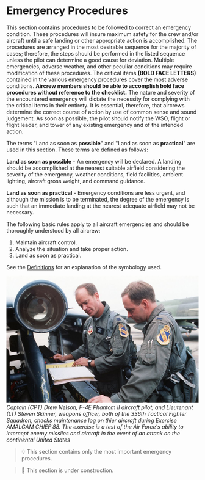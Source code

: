 # Emergency Procedures

<!-- would be cool to have some emergency "frame" (2-colored stripe around page) like in manual -->

This section contains procedures to be followed to correct
an emergency condition. These procedures will insure
maximum safety for the crew and/or aircraft until a safe
landing or other appropriate action is accomplished. The
procedures are arranged in the most desirable sequence
for the majority of cases; therefore, the steps should be
performed in the listed sequence unless the pilot can
determine a good cause for deviation. Multiple
emergencies, adverse weather, and other peculiar
conditions may require modification of these procedures.
The critical items **(BOLD FACE LETTERS)** contained in the
various emergency procedures cover the most adverse
conditions. **Aircrew members should be able to accomplish
bold face procedures without reference to the checklist.**
The nature and severity of the encountered emergency
will dictate the necessity for complying with the critical
items in their entirety. It is essential, therefore, that
aircrews determine the correct course of action by use of
common sense and sound judgement. As soon as possible,
the pilot should notify the WSO, flight or flight leader, and
tower of any existing emergency and of the intended
action.

The terms "Land as soon as **possible**" and "Land as soon
as **practical**" are used in this section. These terms are
defined as follows:

**Land as soon as possible** - An emergency will be declared.
A landing should be accomplished at the nearest suitable
airfield considering the severity of the emergency,
weather conditions, field facilities, ambient lighting,
aircraft gross weight, and command guidance.

**Land as soon as practical** - Emergency conditions are less
urgent, and although the mission is to be terminated, the
degree of the emergency is such that an immediate
landing at the nearest adequate airfield may not be
necessary.

The following basic rules apply to all aircraft emergencies
and should be thoroughly understood by all aircrew:

1. Maintain aircraft control.
2. Analyze the situation and take proper action.
3. Land as soon as practical.

See the [Definitions](../intro/definitions.md) for an explanation of the symbology used.

![real_life_crew_with_manual](../img/reading_1.jpg)
*Captain (CPT) Drew Nelson, F-4E Phantom II aircraft pilot, and Lieutenant (LT) Steven Skinner,
weapons officer, both of the 336th Tactical Fighter Squadron, checks maintenance log on thier
aircraft during Exercise AMALGAM CHIEF'88.  The exercise is a test of the Air Force's ability to
intercept enemy missiles and aircraft in the event of an attack on the continental United States*

> 💡 This section contains only the most important emergency procedures.

<!-- TODO: maybe add warning from the flight manual -->
> 🚧 This section is under construction.
